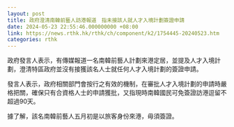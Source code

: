 ```yaml
---
layout: post
title: 政府澄清南韓前藝人訪港報道　指未接該人就人才入境計劃簽證申請
date: 2024-05-23 22:55:46.000000000 +08:00
link: https://news.rthk.hk/rthk/ch/component/k2/1754445-20240523.htm
categories: rthk
---
```


政府發言人表示，有傳媒報道一名南韓前藝人計劃來港定居，並提及人才入境計劃，澄清特區政府並沒有接獲該名人士就任何人才入境計劃的簽證申請。

發言人表示，政府相關部門會按行之有效的機制，在審批人才入境計劃的申請時嚴格把關，確保只有合資格人士的申請獲批，又指現時南韓國民可免簽證訪港逗留不超過90天。

據了解，該名南韓前藝人五月初是以旅客身份來港，毋須簽證。
